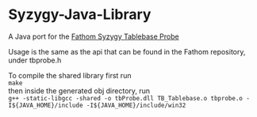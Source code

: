 # Syzygy-Java-Library
A Java port for the [Fathom Syzygy Tablebase Probe](https://github.com/jdart1/Fathom)

Usage is the same as the api that can be found in the Fathom repository, under tbprobe.h

To compile the shared library first run \
```make```\
then inside the generated obj directory, run \
```g++ -static-libgcc -shared -o tbProbe.dll TB_Tablebase.o tbprobe.o -I${JAVA_HOME}/include -I${JAVA_HOME}/include/win32```
